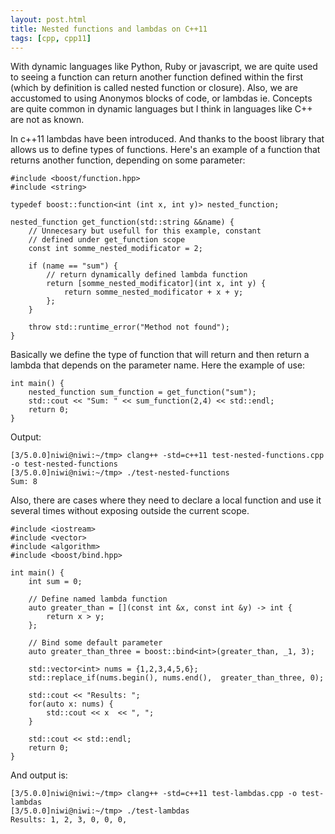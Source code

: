 ```yaml
---
layout: post.html
title: Nested functions and lambdas on C++11
tags: [cpp, cpp11]
---
```


With dynamic languages like Python, Ruby or javascript, we are quite used to seeing a function can return another function defined within the first (which by definition is called nested function or closure). Also, we are accustomed to using Anonymos blocks of code, or lambdas ie. Concepts are quite common in dynamic languages but I think in languages like C++ are not as known.

In c++11 lambdas have been introduced. And thanks to the boost library that allows us to define types of functions. Here's an example of a function that returns another function, depending on some parameter:

~~~ { cpp }
#include <boost/function.hpp>
#include <string>

typedef boost::function<int (int x, int y)> nested_function;

nested_function get_function(std::string &&name) {
    // Unnecesary but usefull for this example, constant
    // defined under get_function scope
    const int somme_nested_modificator = 2;

    if (name == "sum") {
        // return dynamically defined lambda function
        return [somme_nested_modificator](int x, int y) {
            return somme_nested_modificator + x + y;
        };
    }

    throw std::runtime_error("Method not found");
}
~~~

Basically we define the type of function that will return and then return a lambda that depends on the parameter name. Here the example of use:

~~~ { cpp }
int main() {
    nested_function sum_function = get_function("sum");
    std::cout << "Sum: " << sum_function(2,4) << std::endl;
    return 0;
}
~~~

Output:

~~~
[3/5.0.0]niwi@niwi:~/tmp> clang++ -std=c++11 test-nested-functions.cpp -o test-nested-functions     
[3/5.0.0]niwi@niwi:~/tmp> ./test-nested-functions 
Sum: 8
~~~


Also, there are cases where they need to declare a local function and use it several times without exposing outside the current scope.

~~~ { cpp }
#include <iostream>
#include <vector>
#include <algorithm>
#include <boost/bind.hpp>

int main() {
    int sum = 0;

    // Define named lambda function
    auto greater_than = [](const int &x, const int &y) -> int {
        return x > y;
    };

    // Bind some default parameter
    auto greater_than_three = boost::bind<int>(greater_than, _1, 3);

    std::vector<int> nums = {1,2,3,4,5,6};
    std::replace_if(nums.begin(), nums.end(),  greater_than_three, 0);

    std::cout << "Results: ";
    for(auto x: nums) {
        std::cout << x  << ", ";
    }

    std::cout << std::endl;
    return 0;
}
~~~

And output is:

~~~
[3/5.0.0]niwi@niwi:~/tmp> clang++ -std=c++11 test-lambdas.cpp -o test-lambdas
[3/5.0.0]niwi@niwi:~/tmp> ./test-lambdas                                   
Results: 1, 2, 3, 0, 0, 0,
~~~

